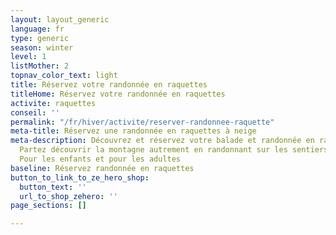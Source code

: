 ```yaml
---
layout: layout_generic
language: fr
type: generic
season: winter
level: 1
listMother: 2
topnav_color_text: light
title: Réservez votre randonnée en raquettes
titleHome: Réservez votre randonnée en raquettes
activite: raquettes
conseil: ''
permalink: "/fr/hiver/activite/reserver-randonnee-raquette"
meta-title: Réservez une randonnée en raquettes à neige
meta-description: Découvrez et réservez votre balade et randonnée en raquettes à neige.
  Partez découvrir la montagne autrement en randonnant sur les sentiers enneigés.
  Pour les enfants et pour les adultes
baseline: Réservez randonnée en raquettes
button_to_link_to_ze_hero_shop:
  button_text: ''
  url_to_shop_zehero: ''
page_sections: []

---
```

